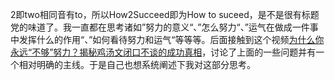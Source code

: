 2即two相同音有to，所以How2Succeed即为How to suceed，是不是很有标题党的味道了。我一直都在思考诸如”努力的意义“、”怎么努力“、”运气在做成一件事中发挥什么的作用“、”如何看待努力和运气“等等等。后面接触到这个视频[为什么你永远“不够”努力？揭秘鸡汤文闭口不谈的成功真相](https://www.bilibili.com/video/BV1nQ4y1H7RT)，讨论了上面的一些问题并有一个相对明确的主线。于是自己也想系统阐述下我对这部分思考。
